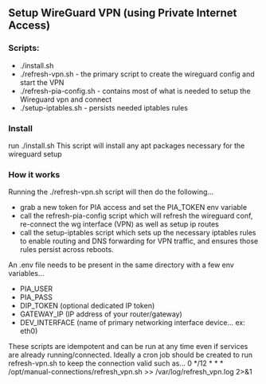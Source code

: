 ## Setup WireGuard VPN (using Private Internet Access)

### Scripts:
- ./install.sh
- ./refresh-vpn.sh - the primary script to create the wireguard config and start the VPN
- ./refresh-pia-config.sh - contains most of what is needed to setup the Wireguard vpn and connect
- ./setup-iptables.sh - persists needed iptables rules

### Install
run ./install.sh
This script will install any apt packages necessary for the wireguard setup

### How it works
Running the ./refresh-vpn.sh script will then do the following...
- grab a new token for PIA access and set the PIA\_TOKEN env variable
- call the refresh-pia-config script which will refresh the wireguard conf, re-connect the wg interface (VPN) as well as setup ip routes
- call the setup-iptables script which sets up the necessary iptables rules to enable routing and DNS forwarding for VPN traffic, and ensures those rules persist across reboots.

An .env file needs to be present in the same directory with a few env variables...
- PIA\_USER
- PIA\_PASS
- DIP\_TOKEN (optional dedicated IP token)
- GATEWAY\_IP (IP address of your router/gateway)
- DEV\_INTERFACE (name of primary networking interface device... ex: eth0)

These scripts are idempotent and can be run at any time even if services are already running/connected.
Ideally a cron job should be created to run refresh-vpn.sh to keep the connection valid such as...
0 */12 * * * /opt/manual-connections/refresh_vpn.sh >> /var/log/refresh_vpn.log 2>&1
